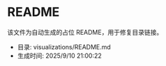 ﻿# README

该文件为自动生成的占位 README，用于修复目录链接。

- 目录: visualizations/README.md
- 生成时间: 2025/9/10 21:00:22

